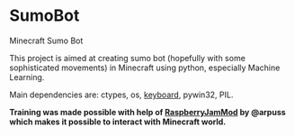 # SumoBot
Minecraft Sumo Bot

This project is aimed at creating sumo bot (hopefully with some sophisticated movements) in Minecraft using python, especially Machine Learning.

Main dependencies are:
ctypes, os, [keyboard](https://github.com/boppreh/keyboard), pywin32, PIL.

**Training was made possible with help of [RaspberryJamMod](https://github.com/arpruss/raspberryjammod) by @arpuss which makes it possible to interact with Minecraft world.**
